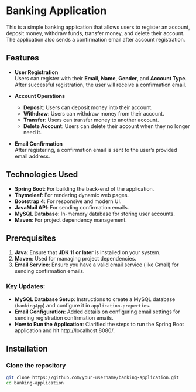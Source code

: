 # Banking Application

This is a simple banking application that allows users to register an account, deposit money, withdraw funds, transfer money, and delete their account. The application also sends a confirmation email after account registration.

## Features

- **User Registration**  
  Users can register with their **Email**, **Name**, **Gender**, and **Account Type**.
  After successful registration, the user will receive a confirmation email.

- **Account Operations**
    - **Deposit**: Users can deposit money into their account.
    - **Withdraw**: Users can withdraw money from their account.
    - **Transfer**: Users can transfer money to another account.
    - **Delete Account**: Users can delete their account when they no longer need it.

- **Email Confirmation**  
  After registering, a confirmation email is sent to the user’s provided email address.

## Technologies Used

- **Spring Boot**: For building the back-end of the application.
- **Thymeleaf**: For rendering dynamic web pages.
- **Bootstrap 4**: For responsive and modern UI.
- **JavaMail API**: For sending confirmation emails.
- **MySQL Database**: In-memory database for storing user accounts.
- **Maven**: For project dependency management.

## Prerequisites

1. **Java**: Ensure that **JDK 11 or later** is installed on your system.
2. **Maven**: Used for managing project dependencies.
3. **Email Service**: Ensure you have a valid email service (like Gmail) for sending confirmation emails.


### Key Updates:
- **MySQL Database Setup**: Instructions to create a MySQL database (`bankingApp`) and configure it in `application.properties`.
- **Email Configuration**: Added details on configuring email settings for sending registration confirmation emails.
- **How to Run the Application**: Clarified the steps to run the Spring Boot application and hit http://localhost:8080/.


## Installation

### Clone the repository

```bash
git clone https://github.com/your-username/banking-application.git
cd banking-application



